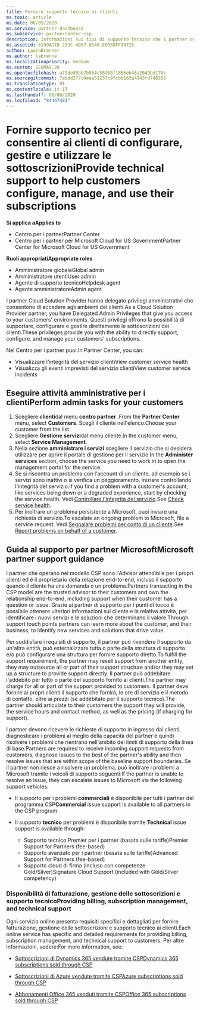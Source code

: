 ```yaml
---
title: Fornire supporto tecnico ai clienti
ms.topic: article
ms.date: 06/05/2020
ms.service: partner-dashboard
ms.subservice: partnercenter-csp
description: Informazioni sui tipi di supporto tecnico che i partner del programma Cloud Solution Provider possono offrire ai propri clienti.
ms.assetid: 6199AD1B-239C-4B57-8540-E0038FF34725
author: LauraBrenner
ms.author: labrenne
ms.localizationpriority: medium
ms.custom: SEOMAY.20
ms.openlocfilehash: a79de85bb7b564c58f08f1856eb46a2049bd170c
ms.sourcegitcommit: 7abdd277c0eea51237c97cbb163a4943fd740356
ms.translationtype: MT
ms.contentlocale: it-IT
ms.lasthandoff: 06/06/2020
ms.locfileid: "84467481"
---
```

# <a name="provide-technical-support-to-help-customers-configure-manage-and-use-their-subscriptions"></a><span data-ttu-id="9e2c7-103">Fornire supporto tecnico per consentire ai clienti di configurare, gestire e utilizzare le sottoscrizioni</span><span class="sxs-lookup"><span data-stu-id="9e2c7-103">Provide technical support to help customers configure, manage, and use their subscriptions</span></span>

<span data-ttu-id="9e2c7-104">**Si applica a**</span><span class="sxs-lookup"><span data-stu-id="9e2c7-104">**Applies to**</span></span>

- <span data-ttu-id="9e2c7-105">Centro per i partner</span><span class="sxs-lookup"><span data-stu-id="9e2c7-105">Partner Center</span></span>
- <span data-ttu-id="9e2c7-106">Centro per i partner per Microsoft Cloud for US Government</span><span class="sxs-lookup"><span data-stu-id="9e2c7-106">Partner Center for Microsoft Cloud for US Government</span></span>

<span data-ttu-id="9e2c7-107">**Ruoli appropriati**</span><span class="sxs-lookup"><span data-stu-id="9e2c7-107">**Appropriate roles**</span></span>
- <span data-ttu-id="9e2c7-108">Amministratore globale</span><span class="sxs-lookup"><span data-stu-id="9e2c7-108">Global admin</span></span>
- <span data-ttu-id="9e2c7-109">Amministratore utenti</span><span class="sxs-lookup"><span data-stu-id="9e2c7-109">User admin</span></span>
- <span data-ttu-id="9e2c7-110">Agente di supporto tecnico</span><span class="sxs-lookup"><span data-stu-id="9e2c7-110">Helpdesk agent</span></span>
- <span data-ttu-id="9e2c7-111">Agente amministratore</span><span class="sxs-lookup"><span data-stu-id="9e2c7-111">Admin agent</span></span>

<span data-ttu-id="9e2c7-112">I partner Cloud Solution Provider hanno delegato privilegi amministrativi che consentono di accedere agli ambienti dei clienti.</span><span class="sxs-lookup"><span data-stu-id="9e2c7-112">As a Cloud Solution Provider partner, you have Delegated Admin Privileges that give you access to your customers' environments.</span></span> <span data-ttu-id="9e2c7-113">Questi privilegi offrono la possibilità di supportare, configurare e gestire direttamente le sottoscrizioni dei clienti.</span><span class="sxs-lookup"><span data-stu-id="9e2c7-113">These privileges provide you with the ability to directly support, configure, and manage your customers' subscriptions.</span></span>

<span data-ttu-id="9e2c7-114">Nel Centro per i partner puoi:</span><span class="sxs-lookup"><span data-stu-id="9e2c7-114">In Partner Center, you can:</span></span>

- <span data-ttu-id="9e2c7-115">Visualizzare l'integrità del servizio clienti</span><span class="sxs-lookup"><span data-stu-id="9e2c7-115">View customer service health</span></span>
- <span data-ttu-id="9e2c7-116">Visualizza gli eventi imprevisti del servizio clienti</span><span class="sxs-lookup"><span data-stu-id="9e2c7-116">View customer service incidents</span></span>

## <a name="perform-admin-tasks-for-your-customers"></a><span data-ttu-id="9e2c7-117">Eseguire attività amministrative per i clienti</span><span class="sxs-lookup"><span data-stu-id="9e2c7-117">Perform admin tasks for your customers</span></span>

1. <span data-ttu-id="9e2c7-118">Scegliere **clienti**dal menu **centro partner** .</span><span class="sxs-lookup"><span data-stu-id="9e2c7-118">From the **Partner Center** menu, select **Customers**.</span></span> <span data-ttu-id="9e2c7-119">Scegli il cliente nell'elenco.</span><span class="sxs-lookup"><span data-stu-id="9e2c7-119">Choose your customer from the list.</span></span>
2. <span data-ttu-id="9e2c7-120">Scegliere **Gestione servizi**dal menu cliente.</span><span class="sxs-lookup"><span data-stu-id="9e2c7-120">In the customer menu, select **Service Management**.</span></span>
3. <span data-ttu-id="9e2c7-121">Nella sezione **amministrare i servizi** scegliere il servizio che si desidera utilizzare per aprire il portale di gestione per il servizio.</span><span class="sxs-lookup"><span data-stu-id="9e2c7-121">In the **Administer services** section, choose the service you need to work in to open the management portal for the service.</span></span>
4. <span data-ttu-id="9e2c7-122">Se si riscontra un problema con l'account di un cliente, ad esempio se i servizi sono inattivi o si verifica un peggioramento, iniziare controllando l'integrità del servizio.</span><span class="sxs-lookup"><span data-stu-id="9e2c7-122">If you find a problem with a customer's account, like services being down or a degraded experience, start by checking the service health.</span></span> <span data-ttu-id="9e2c7-123">Vedi [Controllare l'integrità del servizio](check-service-health.md).</span><span class="sxs-lookup"><span data-stu-id="9e2c7-123">See [Check service health](check-service-health.md).</span></span>
5. <span data-ttu-id="9e2c7-124">Per inoltrare un problema persistente a Microsoft, puoi inviare una richiesta di servizio.</span><span class="sxs-lookup"><span data-stu-id="9e2c7-124">To escalate an ongoing problem to Microsoft, file a service request.</span></span> <span data-ttu-id="9e2c7-125">Vedi [Segnalare problemi per conto di un cliente](report-problems-on-behalf-of-a-customer.md).</span><span class="sxs-lookup"><span data-stu-id="9e2c7-125">See [Report problems on behalf of a customer](report-problems-on-behalf-of-a-customer.md).</span></span>

## <a name="microsoft-partner-support-guidance"></a><span data-ttu-id="9e2c7-126">Guida al supporto per partner Microsoft</span><span class="sxs-lookup"><span data-stu-id="9e2c7-126">Microsoft partner support guidance</span></span>

<span data-ttu-id="9e2c7-127">I partner che operano nel modello CSP sono l'Advisor attendibile per i propri clienti ed è il proprietario della relazione end-to-end, incluso il supporto quando il cliente ha una domanda o un problema.</span><span class="sxs-lookup"><span data-stu-id="9e2c7-127">Partners transacting in the CSP model are the trusted advisor to their customers and own the relationship end-to-end, including support when their customer has a question or issue.</span></span> <span data-ttu-id="9e2c7-128">Grazie ai partner di supporto per i punti di tocco è possibile ottenere ulteriori informazioni sul cliente e la relativa attività, per identificare i nuovi servizi e le soluzioni che determinano il valore.</span><span class="sxs-lookup"><span data-stu-id="9e2c7-128">Through support touch points partners can learn more about the customer, and their business, to identify new services and solutions that drive value.</span></span>

<span data-ttu-id="9e2c7-129">Per soddisfare i requisiti di supporto, il partner può rivendere il supporto da un'altra entità, può esternalizzare tutta o parte della struttura di supporto e/o può configurare una struttura per fornire supporto diretto.</span><span class="sxs-lookup"><span data-stu-id="9e2c7-129">To fulfill the support requirement, the partner may resell support from another entity, they may outsource all or part of their support structure and/or they may set up a structure to provide support directly.</span></span>  <span data-ttu-id="9e2c7-130">Il partner può addebitare l'addebito per tutto o parte del supporto fornito ai clienti.</span><span class="sxs-lookup"><span data-stu-id="9e2c7-130">The partner may charge for all or part of the support provided to customers.</span></span> <span data-ttu-id="9e2c7-131">Il partner deve fornire ai propri clienti il supporto che fornirà, le ore di servizio e il metodo di contatto, oltre ai prezzi (se addebitato per il supporto tecnico).</span><span class="sxs-lookup"><span data-stu-id="9e2c7-131">The partner should articulate to their customers the support they will provide, the service hours and contact method, as well as the pricing (if charging for support).</span></span> 

<span data-ttu-id="9e2c7-132">I partner devono ricevere le richieste di supporto in ingresso dai clienti, diagnosticare i problemi al meglio della capacità del partner e quindi risolvere i problemi che rientrano nell'ambito dei limiti di supporto della linea di base.</span><span class="sxs-lookup"><span data-stu-id="9e2c7-132">Partners are required to receive incoming support requests from customers, diagnose issues to the best of the partner's ability and then resolve issues that are within scope of the baseline support boundaries.</span></span> <span data-ttu-id="9e2c7-133">Se il partner non riesce a risolvere un problema, può inoltrare i problemi a Microsoft tramite i veicoli di supporto seguenti:</span><span class="sxs-lookup"><span data-stu-id="9e2c7-133">If the partner is unable to resolve an issue, they can escalate issues to Microsoft via the following support vehicles:</span></span>

- <span data-ttu-id="9e2c7-134">Il supporto per i problemi **commerciali** è disponibile per tutti i partner del programma CSP</span><span class="sxs-lookup"><span data-stu-id="9e2c7-134">**Commercial** issue support is available to all partners in the CSP program</span></span>

- <span data-ttu-id="9e2c7-135">Il supporto **tecnico** per problemi è disponibile tramite:</span><span class="sxs-lookup"><span data-stu-id="9e2c7-135">**Technical** issue support is available through:</span></span>

  - <span data-ttu-id="9e2c7-136">Supporto tecnico Premier per i partner (basata sulle tariffe)</span><span class="sxs-lookup"><span data-stu-id="9e2c7-136">Premier Support for Partners (fee-based)</span></span>
  - <span data-ttu-id="9e2c7-137">Supporto avanzato per i partner (basata sulle tariffe)</span><span class="sxs-lookup"><span data-stu-id="9e2c7-137">Advanced Support for Partners (fee-based)</span></span>
  - <span data-ttu-id="9e2c7-138">Supporto cloud di firma (incluso con competenze Gold/Silver)</span><span class="sxs-lookup"><span data-stu-id="9e2c7-138">Signature Cloud Support (included with Gold/Silver competency)</span></span>

### <a name="providing-billing-subscription-management-and-technical-support"></a><span data-ttu-id="9e2c7-139">Disponibilità di fatturazione, gestione delle sottoscrizioni e supporto tecnico</span><span class="sxs-lookup"><span data-stu-id="9e2c7-139">Providing billing, subscription management, and technical support</span></span> 

<span data-ttu-id="9e2c7-140">Ogni servizio online presenta requisiti specifici e dettagliati per fornire fatturazione, gestione delle sottoscrizioni e supporto tecnico ai clienti.</span><span class="sxs-lookup"><span data-stu-id="9e2c7-140">Each online service has specific and detailed requirements for providing billing, subscription management, and technical support to customers.</span></span> <span data-ttu-id="9e2c7-141">Per altre informazioni, vedere:</span><span class="sxs-lookup"><span data-stu-id="9e2c7-141">For more information, see:</span></span>

- [<span data-ttu-id="9e2c7-142">Sottoscrizioni di Dynamics 365 vendute tramite CSP</span><span class="sxs-lookup"><span data-stu-id="9e2c7-142">Dynamics 365 subscriptions sold through CSP</span></span>](https://www.microsoftpartnercommunity.com/t5/CSP/Microsoft-Partner-Support-Guidance/m-p/5262#M30)

- [<span data-ttu-id="9e2c7-143">Sottoscrizioni di Azure vendute tramite CSP</span><span class="sxs-lookup"><span data-stu-id="9e2c7-143">Azure subscriptions sold through CSP</span></span>](https://www.microsoftpartnercommunity.com/t5/CSP/Microsoft-Partner-Support-Guidance/m-p/5263#M31)

- [<span data-ttu-id="9e2c7-144">Abbonamenti Office 365 venduti tramite CSP</span><span class="sxs-lookup"><span data-stu-id="9e2c7-144">Office 365 subscriptions sold through CSP</span></span>](https://www.microsoftpartnercommunity.com/t5/CSP/Microsoft-Partner-Support-Guidance/m-p/5264#M32)
